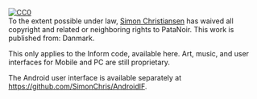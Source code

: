 <p xmlns:dct="http://purl.org/dc/terms/" xmlns:vcard="http://www.w3.org/2001/vcard-rdf/3.0#">
  <a rel="license"
     href="http://creativecommons.org/publicdomain/zero/1.0/">
    <img src="http://i.creativecommons.org/p/zero/1.0/88x31.png" style="border-style: none;" alt="CC0" />
  </a>
  <br />
  To the extent possible under law,
  <a rel="dct:publisher"
     href="www.sichris.com/PataNoir">
    <span property="dct:title">Simon Christiansen</span></a>
  has waived all copyright and related or neighboring rights to
  <span property="dct:title">PataNoir</span>.
This work is published from:
<span property="vcard:Country" datatype="dct:ISO3166"
      content="DK" about="www.sichris.com/PataNoir">
  Danmark</span>.
</p>

This only applies to the Inform code, available here. Art, music, and user interfaces for Mobile and PC are still proprietary.

The Android user interface is available separately at https://github.com/SimonChris/AndroidIF.
